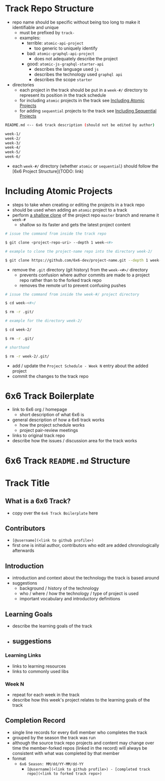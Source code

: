# Track Repo Structure
- repo name should be specific without being too long to make it identifiable and unique
    - must be prefixed by `track-`
    - examples:
        - terrible: `atomic-api-project`
            - too generic to uniquely identify 
        - bad: `atomic-graphql-api-project`
            - does not adequately describe the project
        - good: `atomic-js-graphql-starter-api`
            - describes the language used `js`
            - describes the technology used `graphql api`
            - describes the scope `starter`
- directories
    - each project in the track should be put in a `week-#/` directory to represent its position in the track schedule
    - for including `atomic` projects in the track see [Including Atomic Projects](#Including-Atomic-Projects)
    - for adding `sequential` projects to the track see [Including Sequential Projects](#Including-Sequential-Projects) 

```sh
README.md <-- 6x6 track description (should not be edited by author)

week-1/
week-2/
week-3/
week-4/
week-5/
week-6/
```

- each `week-#/` directory (whether `atomic` or `sequential`) should follow the [6x6 Project Structure](TODO: link)

# Including Atomic Projects
- steps to take when creating or editing the projects in a track repo
- should be used when adding an `atomic` project to a track
- perform [a shallow clone](https://git-scm.com/docs/git-clone#Documentation/git-clone.txt---depthltdepthgt) of the project repo `master` branch and rename it `week-#`
    - shallow so its faster and gets the latest project content 

```sh
# issue the command from inside the track repo

$ git clone <project-repo-uri> --depth 1 week-<#>
```

```sh
# example to clone the project-name repo into the directory week-2/

$ git clone https://github.com/6x6-dev/project-name.git --depth 1 week-2
```

- remove the `.git` directory (git history) from the `week-<#>/` directory
    - prevents confusion where author commits are made to a project repo rather than to the forked track repo
    - removes the remote url to prevent confusing pushes

```sh
# issue the command from inside the week-#/ project directory

$ cd week-<#>/

$ rm -r .git/
```

```sh
# example for the directory week-2/

$ cd week-2/

$ rm -r .git/

# shorthand

$ rm -r week-2/.git/
```

- add / update the `Project Schedule - Week N` entry about the added project  
- commit the changes to the track repo

# 6x6 Track Boilerplate
- link to 6x6 org / homepage
    - short description of what 6x6 is
- general description of how a 6x6 track works
    - how the project schedule works
    - project pair-review meetings 
- links to original track repo
- describe how the issues / discussion area for the track works

# 6x6 Track `README.md` Structure

# Track Title

## What is a 6x6 Track?
- copy over the `6x6 Track Boilerplate` here

## Contributors
- `[@username](<link to github profile>)`
- first one is initial author, contributors who edit are added chronologically afterwards

## Introduction
- introduction and context about the technology the track is based around
- suggestions
    - background / history of the technology
    - who / where / how the technology / type of project is used
    - important vocabulary and introductory definitions

## Learning Goals
- describe the learning goals of the track
- suggestions
    -  

### Learning Links
- links to learning resources
- links to commonly used libs 

### Week N
- repeat for each week in the track
- describe how this week's project relates to the learning goals of the track


## Completion Record
- single line records for every 6x6 member who completes the track
- grouped by the season the track was run
- although the source track repo projects and content may change over time the member-forked repos (linked in the record) will always be consistent with what was completed by that member
- format
    - `6x6 Season: MM/dd/YY-MM/dd-YY` 
        - `[@username](<link to github profile>) - [completed track repo](<link to forked track repo>)` 